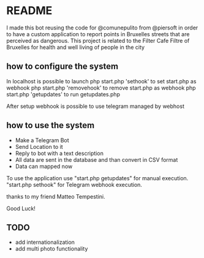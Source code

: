 # README

I made this bot reusing the code for @comunepulito from @piersoft in order to have a custom application
to report points in Bruxelles streets that are perceived as dangerous.
This project is related to the Filter Cafe Filtre of Bruxelles for health and well living of people in the city

## how to configure the system

In localhost is possible to launch
php start.php 'sethook' to set start.php as webhook
php start.php 'removehook' to remove start.php as webhook
php start.php 'getupdates' to run getupdates.php

After setup webhook is possible to use telegram managed by webhost

## how to use the system

- Make a Telegram Bot
- Send Location to it
- Reply to bot with a text description
- All data are sent in the database and than convert in CSV format
- Data can mapped now

To use the application use "start.php getupdates" for manual execution. "start.php sethook" for Telegram webhook execution.

thanks to my friend Matteo Tempestini.

Good Luck!

## TODO

- add internationalization
- add multi photo functionality

